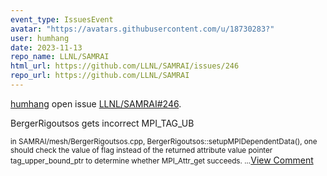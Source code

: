 ```yaml
---
event_type: IssuesEvent
avatar: "https://avatars.githubusercontent.com/u/18730283?"
user: humhang
date: 2023-11-13
repo_name: LLNL/SAMRAI
html_url: https://github.com/LLNL/SAMRAI/issues/246
repo_url: https://github.com/LLNL/SAMRAI
---
```


<a href='https://github.com/humhang' target='_blank'>humhang</a> open issue <a href='https://github.com/LLNL/SAMRAI/issues/246' target='_blank'>LLNL/SAMRAI#246</a>.

<p>BergerRigoutsos gets incorrect MPI_TAG_UB</p><small>in SAMRAI/mesh/BergerRigoutsos.cpp, BergerRigoutsos::setupMPIDependentData(), one should check the value of flag instead of the returned attribute value pointer tag_upper_bound_ptr to determine whether MPI_Attr_get succeeds....</small><a href='https://github.com/LLNL/SAMRAI/issues/246' target='_blank'>View Comment</a>